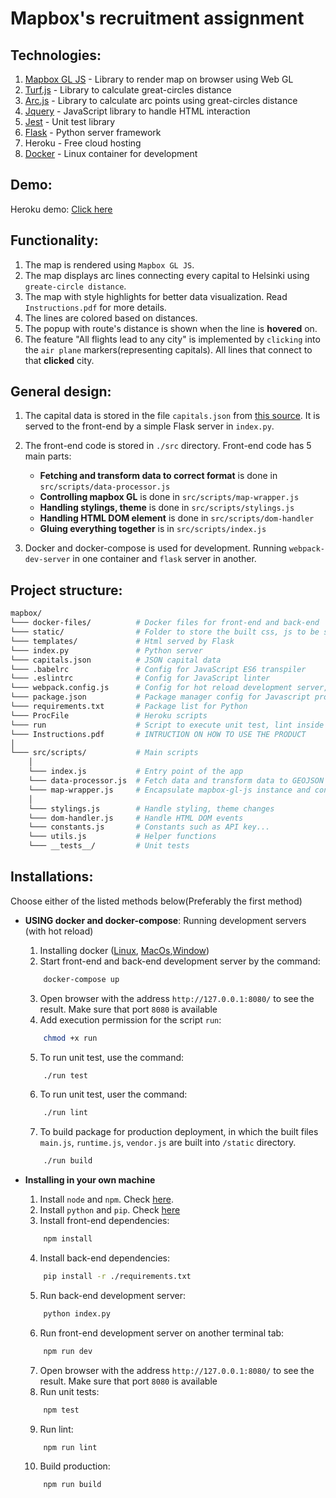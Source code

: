 # Mapbox's recruitment assignment

## Technologies:
1. [Mapbox GL JS](https://docs.mapbox.com/mapbox-gl-js/api/) - Library to render map on browser using Web GL
2. [Turf.js](https://turfjs.org/) - Library to calculate great-circles distance
3. [Arc.js](https://github.com/springmeyer/arc.js/) - Library to calculate arc points using great-circles distance
3. [Jquery](https://jquery.com/) - JavaScript library to handle HTML interaction  
4. [Jest](https://jestjs.io/) - Unit test library
5. [Flask](https://palletsprojects.com/p/flask/) - Python server framework
6. Heroku - Free cloud hosting
7. [Docker](https://www.docker.com/) - Linux container for development

## Demo: 
Heroku demo: [Click here](https://flight-map-visualizer.herokuapp.com/)

## Functionality:
1. The map is rendered using `Mapbox GL JS`.
2. The map displays arc lines connecting every capital to Helsinki using `greate-circle distance`.
3. The map with style highlights for better data visualization. Read `Instructions.pdf` for more details.
4. The lines are colored based on distances.
5. The popup with route's distance is shown when the line is **hovered** on.
6. The feature "All flights lead to any city" is implemented by `clicking` into the `air plane` markers(representing capitals). All lines that connect to that **clicked** city.

## General design:

1. The capital data is stored in the file `capitals.json` from [this source](http://techslides.com/list-of-countries-and-capitals). It is served to the front-end by a simple Flask server in `index.py`.

2. The front-end code is stored in `./src` directory. Front-end code has 5 main parts: 
    * **Fetching and transform data to correct format** is done in `src/scripts/data-processor.js`
    * **Controlling mapbox GL** is done in `src/scripts/map-wrapper.js`
    * **Handling stylings, theme** is done in `src/scripts/stylings.js`
    * **Handling HTML DOM element** is done in `src/scripts/dom-handler`
    * **Gluing everything together** is in `src/scripts/index.js`

3. Docker and docker-compose is used for development. Running `webpack-dev-server` in one container and `flask` server in another.

## Project structure:

```bash
mapbox/
└─── docker-files/          # Docker files for front-end and back-end
└─── static/                # Folder to store the built css, js to be served by Flask
└─── templates/             # Html served by Flask
└─── index.py               # Python server
└─── capitals.json          # JSON capital data
└─── .babelrc               # Config for JavaScript ES6 transpiler
└─── .eslintrc              # Config for JavaScript linter
└─── webpack.config.js      # Config for hot reload development server, package builder
└─── package.json           # Package manager config for Javascript project
└─── requirements.txt       # Package list for Python
└─── ProcFile               # Heroku scripts
└─── run                    # Script to execute unit test, lint inside Docker container
└─── Instructions.pdf       # INTRUCTION ON HOW TO USE THE PRODUCT
│
└─── src/scripts/           # Main scripts
    │
    └─── index.js           # Entry point of the app
    └─── data-processor.js  # Fetch data and transform data to GEOJSON format
    └─── map-wrapper.js     # Encapsulate mapbox-gl-js instance and controll the map
    │
    └─── stylings.js        # Handle styling, theme changes
    └─── dom-handler.js     # Handle HTML DOM events
    └─── constants.js       # Constants such as API key...
    └─── utils.js           # Helper functions
    └─── __tests__/         # Unit tests
```

## Installations:

Choose either of the listed methods below(Preferably the first method)

* **USING docker and docker-compose**: Running development servers (with hot reload) 
    1. Installing docker ([Linux](https://cwiki.apache.org/confluence/pages/viewpage.action?pageId=94798094), [MacOs](https://runnable.com/docker/install-docker-on-macos),[Window](https://www.sitepoint.com/docker-windows-10-home/))
    2. Start front-end and back-end development server by the command:
    ```bash
        docker-compose up
    ```
    3. Open browser with the address `http://127.0.0.1:8080/` to see the result. Make sure that port `8080` is available
    4. Add execution permission for the script `run`:
    ```bash
        chmod +x run
    ```
    5. To run unit test, use the command:
    ```bash
        ./run test
    ```
    6. To run unit test, user the command:
    ```bash
        ./run lint
    ```
    7. To build package for production deployment, in which the built files `main.js`, `runtime.js`, `vendor.js` are built into `/static` directory.
    ```bash
        ./run build
    ```


* **Installing in your own machine**
    1. Install `node` and `npm`. Check [here](https://www.digitalocean.com/community/tutorials/how-to-install-node-js-on-ubuntu-18-04).
    2. Install `python` and `pip`. Check [here](https://linuxize.com/post/how-to-install-pip-on-ubuntu-18.04/)
    3. Install front-end dependencies:
    ```bash
        npm install
    ```
    4. Install back-end dependencies:
    ```bash
        pip install -r ./requirements.txt
    ```
    5. Run back-end development server:
    ```bash
        python index.py
    ```
    6. Run front-end development server on another terminal tab:
    ```bash
        npm run dev
    ```
    7. Open browser with the address `http://127.0.0.1:8080/` to see the result. Make sure that port `8080` is available
    8. Run unit tests:
    ```bash
        npm test
    ```
    9. Run lint:
    ```bash
        npm run lint
    ```
    10. Build production:
    ```bash
        npm run build
    ```

